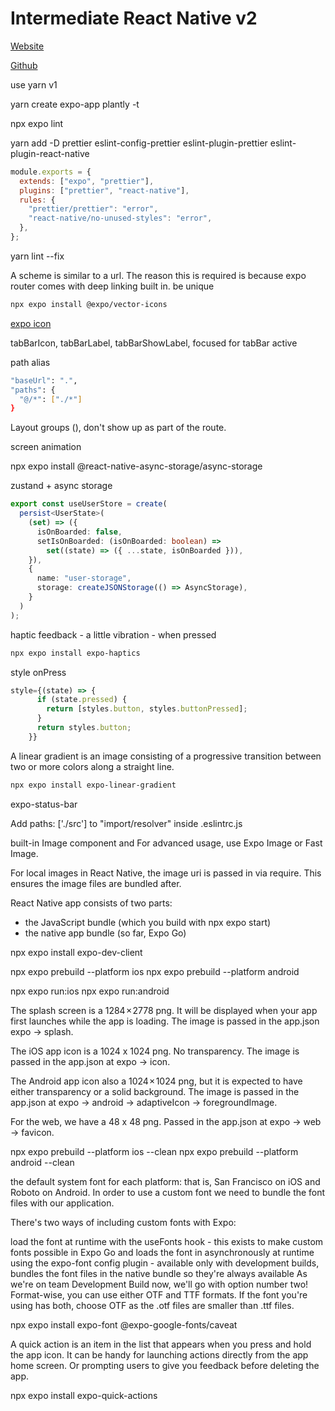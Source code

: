 # Intermediate React Native v2

[Website](https://kadikraman.github.io/intermediate-react-native-v2-course/)

[Github](https://github.com/kadikraman/intermediate-react-native-v2-course-app)

use yarn v1

yarn create expo-app plantly -t

npx expo lint

yarn add -D prettier eslint-config-prettier eslint-plugin-prettier eslint-plugin-react-native

```js
module.exports = { 
  extends: ["expo", "prettier"],
  plugins: ["prettier", "react-native"],
  rules: {
    "prettier/prettier": "error",
    "react-native/no-unused-styles": "error",
  },
};
```

yarn lint --fix

A scheme is similar to a url. The reason this is required is because expo router comes with deep linking built in. be unique

```bash
npx expo install @expo/vector-icons
```

[expo icon](https://icons.expo.fyi/Index)

tabBarIcon, tabBarLabel, tabBarShowLabel, focused for tabBar active

path alias

```bash
"baseUrl": ".",
"paths": {
  "@/*": ["./*"]
}
```

Layout groups (), don't show up as part of the route.

screen animation

npx expo install @react-native-async-storage/async-storage

zustand + async storage

```ts
export const useUserStore = create(
  persist<UserState>(
    (set) => ({
      isOnBoarded: false,
      setIsOnBoarded: (isOnBoarded: boolean) =>
        set((state) => ({ ...state, isOnBoarded })),
    }),
    {
      name: "user-storage",
      storage: createJSONStorage(() => AsyncStorage),
    }
  )
);
```

haptic feedback - a little vibration - when pressed

```bash
npx expo install expo-haptics
```

style onPress

```ts
style={(state) => {
      if (state.pressed) {
        return [styles.button, styles.buttonPressed];
      }
      return styles.button;
    }}
```

A linear gradient is an image consisting of a progressive transition between two or more colors along a straight line.

```bash
npx expo install expo-linear-gradient
```

expo-status-bar

Add paths: ['./src'] to "import/resolver" inside  .eslintrc.js

built-in Image component and For advanced usage, use Expo Image or Fast Image.

For local images in React Native, the image uri is passed in via require. This ensures the image files are bundled after.

React Native app consists of two parts:

- the JavaScript bundle (which you build with npx expo start)
- the native app bundle (so far, Expo Go)

npx expo install expo-dev-client

npx expo prebuild --platform ios
npx expo prebuild --platform android

npx expo run:ios
npx expo run:android

The splash screen is a 1284 × 2778 png. It will be displayed when your app first launches while the app is loading. The image is passed in the app.json expo -> splash.

The iOS app icon is a 1024 x 1024 png. No transparency. The image is passed in the app.json at expo -> icon.

The Android app icon also a 1024 × 1024 png, but it is expected to have either transparency or a solid background. The image is passed in the app.json at expo -> android -> adaptiveIcon -> foregroundImage.

For the web, we have a 48 x 48 png. Passed in the app.json at expo -> web -> favicon.

npx expo prebuild --platform ios --clean
npx expo prebuild --platform android --clean

the default system font for each platform: that is, San Francisco on iOS and Roboto on Android. In order to use a custom font we need to bundle the font files with our application.

There's two ways of including custom fonts with Expo:

load the font at runtime with the useFonts hook - this exists to make custom fonts possible in Expo Go and loads the font in asynchronously at runtime
using the expo-font config plugin - available only with development builds, bundles the font files in the native bundle so they're always available
As we're on team Development Build now, we'll go with option number two! Format-wise, you can use either OTF and TTF formats. If the font you're using has both, choose OTF as the .otf files are smaller than .ttf files.

npx expo install expo-font @expo-google-fonts/caveat

A quick action is an item in the list that appears when you press and hold the app icon. It can be handy for launching actions directly from the app home screen. Or prompting users to give you feedback before deleting the app.

npx expo install expo-quick-actions
